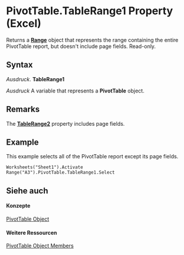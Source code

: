 
# PivotTable.TableRange1 Property (Excel)

Returns a  **[Range](b8207778-0dcc-4570-1234-f130532cc8cd.md)** object that represents the range containing the entire PivotTable report, but doesn't include page fields. Read-only.


## Syntax

 _Ausdruck_. **TableRange1**

 _Ausdruck_ A variable that represents a **PivotTable** object.


## Remarks

The  **[TableRange2](7a1ab832-baa1-f461-7036-53a0593695e7.md)** property includes page fields.


## Example

This example selects all of the PivotTable report except its page fields.


```
Worksheets("Sheet1").Activate 
Range("A3").PivotTable.TableRange1.Select
```


## Siehe auch


#### Konzepte


[PivotTable Object](a9c1d4a0-78a9-f9a6-6daf-91cb63e45842.md)
#### Weitere Ressourcen


[PivotTable Object Members](http://msdn.microsoft.com/library/8e8d1692-cf32-63c6-a1f6-54ddcc2a4964%28Office.15%29.aspx)
